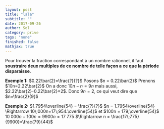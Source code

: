 ```yaml
---
layout: post
title: "lala"
subtitle: ""
date: 2017-09-26
author: Sol
category: prive
tags: "none"
finished: false
mathjax: true
---
```


Pour trouver la fraction correspondant à un nombre rationnel, il faut **soustraire deux multiples de ce nombre de telle façon a ce que la période disparaisse**.

**Exemple 1:** $0.22\bar{2}=\frac{?}{?}$
Posons $n = 0.22\bar{2}$ Prenons $10n=2.22\bar{2}$ 
On a donc $10n-n=9n$ mais aussi, $2.22\bar{2}-0.22\bar{2}=2$.
Donc $9n=2$, ce qui veut dire que $n=\frac{2}{9}$

**Exemple 2:** $1.7954\overline{54} = \frac{?}{?}$
$n = 1.7954\overline{54} \Rightarrow 10\;000n=17\;954.\overline{54}$ et $100n = 179,\overline{54}$
$10\;000n-100n = 9900n = 17\;775$
$\Rightarrow n = \frac{17\;775}{9900}=\frac{79}{44}$